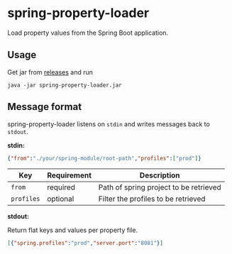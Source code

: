# spring-property-loader

Load property values from the Spring Boot application.

## Usage

Get jar from [releases](https://github.com/seachicken/spring-property-loader/releases) and run

```
java -jar spring-property-loader.jar
```

## Message format

spring-property-loader listens on `stdin` and writes messages back to `stdout`.

**stdin:**

```json
{"from":"./your/spring-module/root-path","profiles":["prod"]}
```

| Key | Requirement | Description |
| ---- | ----------- | ----------- |
| `from` | required | Path of spring project to be retrieved |
| `profiles` | optional | Filter the profiles to be retrieved |

**stdout:**

Return flat keys and values per property file.

```json
[{"spring.profiles":"prod","server.port":"8081"}]
```
